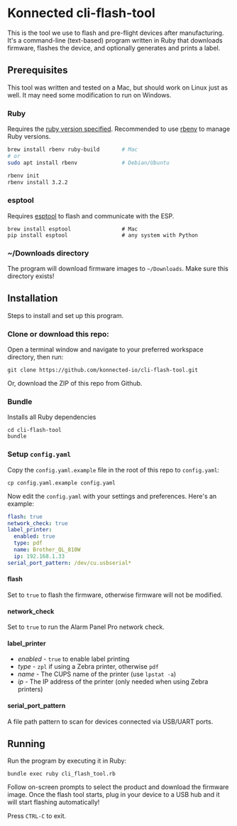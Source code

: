 # Konnected cli-flash-tool

This is the tool we use to flash and pre-flight devices after manufacturing. It's a command-line (text-based) program
written in Ruby that downloads firmware, flashes the device, and optionally generates and prints a label.

## Prerequisites

This tool was written and tested on a Mac, but should work on Linux just as well. It may need some modification to run
on Windows.

### Ruby

Requires the [ruby version specified](.ruby-version). Recommended to use [rbenv](https://github.com/rbenv/rbenv) to 
manage Ruby versions.

```zsh
brew install rbenv ruby-build       # Mac
# or
sudo apt install rbenv              # Debian/Ubuntu

rbenv init
rbenv install 3.2.2
```

### esptool
Requires [esptool](https://github.com/espressif/esptool) to flash and communicate with the ESP.

```shell
brew install esptool                # Mac
pip install esptool                 # any system with Python
```

### ~/Downloads directory
The program will download firmware images to `~/Downloads`. Make sure this directory exists!

## Installation

Steps to install and set up this program. 

### Clone or download this repo:
Open a terminal window and navigate to your preferred workspace directory, then run:
```shell
git clone https://github.com/konnected-io/cli-flash-tool.git 
```

Or, download the ZIP of this repo from Github.

### Bundle
Installs all Ruby dependencies
```shell
cd cli-flash-tool
bundle
```

### Setup `config.yaml`
Copy the `config.yaml.example` file in the root of this repo to `config.yaml`:
```shell
cp config.yaml.example config.yaml
```

Now edit the `config.yaml` with your settings and preferences. Here's an example:
```yaml
flash: true
network_check: true
label_printer:
  enabled: true
  type: pdf
  name: Brother_QL_810W
  ip: 192.168.1.33
serial_port_pattern: /dev/cu.usbserial*
```

#### flash
Set to `true` to flash the firmware, otherwise firmware will not be modified.

#### network_check
Set to `true` to run the Alarm Panel Pro network check.

#### label_printer
* *enabled* - `true` to enable label printing
* *type* - `zpl` if using a Zebra printer, otherwise `pdf`
* *name* - The CUPS name of the printer (use `lpstat -a`)
* *ip* - The IP address of the printer (only needed when using Zebra printers)

#### serial_port_pattern
A file path pattern to scan for devices connected via USB/UART ports.

## Running
Run the program by executing it in Ruby:
```shell
bundle exec ruby cli_flash_tool.rb
```

Follow on-screen prompts to select the product and download the firmware image. Once the flash tool starts,
plug in your device to a USB hub and it will start flashing automatically!

Press `CTRL-C` to exit.
